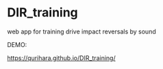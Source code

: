 # DIR_training
web app for training drive impact reversals by sound

DEMO:

https://qurihara.github.io/DIR_training/
